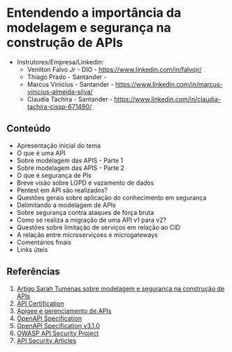 # Entendendo a importância da modelagem e segurança na construção de APIs

- Instrutores/Empresa/Linkedin:
  - Venilton Falvo Jr - DIO - https://www.linkedin.com/in/falvojr/
  - Thiago Prado - Santander - 
  - Marcus Vinicius - Santander - https://www.linkedin.com/in/marcus-vinicius-almeida-silva/
  - Claudia Tachira - Santander - https://www.linkedin.com/in/claudia-tachira-cissp-671490/

## Conteúdo

- Apresentação inicial do tema
- O que é uma API
- Sobre modelagem das APIS - Parte 1
- Sobre modelagem das APIS - Parte 2
- O que é segurança de PIs
- Breve visão sobre LGPD e vazamento de dados
- Pentest em API são realizados?
- Questões gerais sobre aplicação do conhecimento em segurança
- Delimitando a modelagem de APIs
- Sobre segurança contra ataques de força bruta
- Como se realiza a migração de uma API v1 para v2?
- Questões sobre limitação de serviços em relação ao CID
- A relação entre microserviçoes e microgateways
- Comentários finais
- Links úteis

## Referências

1. [Artigo Sarah Tumenas sobre modelagem e segurança na construção de APIs](https://sarahtumenas.github.io/Modelagem-e-Seguranca-Construcao-APIs/)
2. [API Certification](https://apiacademy.co/api-certification/)
3. [Apigee e gerenciamento de APIs](https://cloud.google.com/training/api-management?hl=pt)
4. [OpenAPI Specification](https://swagger.io/specification/)
5. [OpenAPI Specification v3.1.0](https://spec.openapis.org/oas/latest.html)
6. [OWASP API Security Project](https://owasp.org/www-project-api-security/)
7. [API Security Articles](https://apisecurity.io/)
